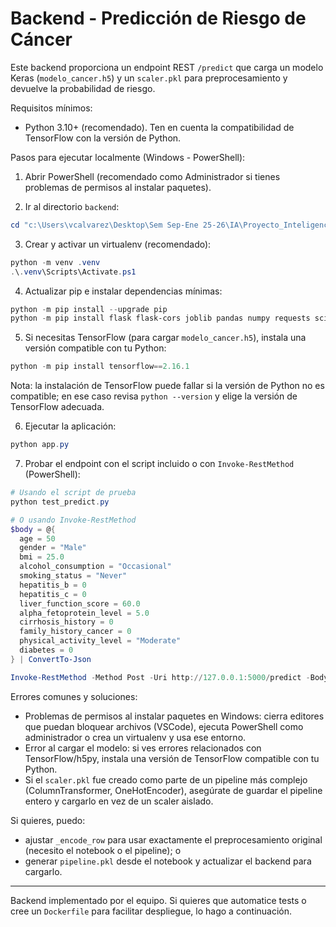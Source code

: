 # Backend - Predicción de Riesgo de Cáncer

Este backend proporciona un endpoint REST `/predict` que carga un modelo Keras (`modelo_cancer.h5`) y un `scaler.pkl` para preprocesamiento y devuelve la probabilidad de riesgo.

Requisitos mínimos:

- Python 3.10+ (recomendado). Ten en cuenta la compatibilidad de TensorFlow con la versión de Python.

Pasos para ejecutar localmente (Windows - PowerShell):

1. Abrir PowerShell (recomendado como Administrador si tienes problemas de permisos al instalar paquetes).

2. Ir al directorio `backend`:

```powershell
cd "c:\Users\vcalvarez\Desktop\Sem Sep-Ene 25-26\IA\Proyecto_Inteligencia_Artificial\backend"
```

3. Crear y activar un virtualenv (recomendado):

```powershell
python -m venv .venv
.\.venv\Scripts\Activate.ps1
```

4. Actualizar pip e instalar dependencias mínimas:

```powershell
python -m pip install --upgrade pip
python -m pip install flask flask-cors joblib pandas numpy requests scikit-learn h5py
```

5. Si necesitas TensorFlow (para cargar `modelo_cancer.h5`), instala una versión compatible con tu Python:

```powershell
python -m pip install tensorflow==2.16.1
```

Nota: la instalación de TensorFlow puede fallar si la versión de Python no es compatible; en ese caso revisa `python --version` y elige la versión de TensorFlow adecuada.

6. Ejecutar la aplicación:

```powershell
python app.py
```

7. Probar el endpoint con el script incluido o con `Invoke-RestMethod` (PowerShell):

```powershell
# Usando el script de prueba
python test_predict.py

# O usando Invoke-RestMethod
$body = @{
  age = 50
  gender = "Male"
  bmi = 25.0
  alcohol_consumption = "Occasional"
  smoking_status = "Never"
  hepatitis_b = 0
  hepatitis_c = 0
  liver_function_score = 60.0
  alpha_fetoprotein_level = 5.0
  cirrhosis_history = 0
  family_history_cancer = 0
  physical_activity_level = "Moderate"
  diabetes = 0
} | ConvertTo-Json

Invoke-RestMethod -Method Post -Uri http://127.0.0.1:5000/predict -Body $body -ContentType 'application/json'
```

Errores comunes y soluciones:

- Problemas de permisos al instalar paquetes en Windows: cierra editores que puedan bloquear archivos (VSCode), ejecuta PowerShell como administrador o crea un virtualenv y usa ese entorno.
- Error al cargar el modelo: si ves errores relacionados con TensorFlow/h5py, instala una versión de TensorFlow compatible con tu Python.
- Si el `scaler.pkl` fue creado como parte de un pipeline más complejo (ColumnTransformer, OneHotEncoder), asegúrate de guardar el pipeline entero y cargarlo en vez de un scaler aislado.

Si quieres, puedo:

- ajustar `_encode_row` para usar exactamente el preprocesamiento original (necesito el notebook o el pipeline); o
- generar `pipeline.pkl` desde el notebook y actualizar el backend para cargarlo.

---

Backend implementado por el equipo. Si quieres que automatice tests o cree un `Dockerfile` para facilitar despliegue, lo hago a continuación.
